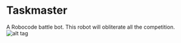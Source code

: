 # Taskmaster
A Robocode battle bot. This robot will obliterate all the competition.
![alt tag](https://cloud.githubusercontent.com/assets/5069354/15459288/9865b474-2058-11e6-9e4d-ee07484bf8a3.jpg)
